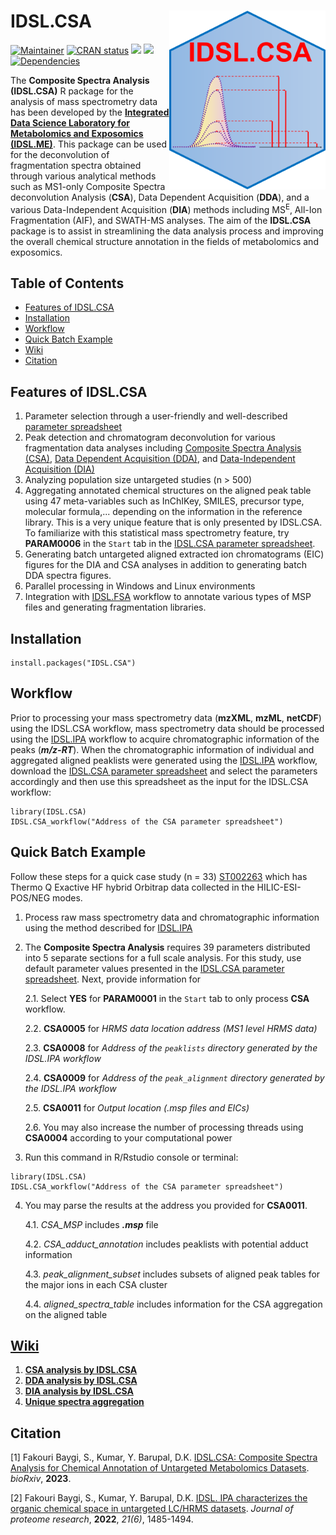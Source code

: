 # IDSL.CSA <img src='CSA_educational_files/Figures/IDSL.CSA-logo.PNG' width="250px" align="right" />

<!-- badges: start -->
[![Maintainer](https://img.shields.io/badge/maintainer-Sadjad_Fakouri_Baygi-blue)](https://github.com/sajfb)
[![CRAN status](https://www.r-pkg.org/badges/version/IDSL.CSA)](https://cran.r-project.org/package=IDSL.CSA)
![](http://cranlogs.r-pkg.org/badges/IDSL.CSA?color=orange)
![](http://cranlogs.r-pkg.org/badges/grand-total/IDSL.CSA?color=brightgreen)
[![Dependencies](https://tinyverse.netlify.com/badge/IDSL.CSA)](https://cran.r-project.org/package=IDSL.CSA)
<!-- badges: end -->

The **Composite Spectra Analysis (IDSL.CSA)** R package for the analysis of mass spectrometry data has been developed by the [**Integrated Data Science Laboratory for Metabolomics and Exposomics (IDSL.ME)**](https://www.idsl.me/). This package can be used for the deconvolution of fragmentation spectra obtained through various analytical methods such as MS1-only Composite Spectra deconvolution Analysis (**CSA**), Data Dependent Acquisition (**DDA**), and a various Data-Independent Acquisition (**DIA**) methods including MS<sup>E</sup>, All-Ion Fragmentation (AIF), and SWATH-MS analyses. The aim of the **IDSL.CSA** package is to assist in streamlining the data analysis process and improving the overall chemical structure annotation in the fields of metabolomics and exposomics.

## Table of Contents

- [Features of IDSL.CSA](https://github.com/idslme/IDSL.CSA#features-of-idslcsa)
- [Installation](https://github.com/idslme/IDSL.CSA#installation)
- [Workflow](https://github.com/idslme/IDSL.CSA#workflow)
- [Quick Batch Example](https://github.com/idslme/IDSL.CSA#quick-batch-example)
- [Wiki](https://github.com/idslme/IDSL.CSA#wiki)
- [Citation](https://github.com/idslme/IDSL.CSA#citation)

## Features of IDSL.CSA

1) Parameter selection through a user-friendly and well-described [parameter spreadsheet](https://raw.githubusercontent.com/idslme/IDSL.CSA/main/CSA_parameters.xlsx)
2) Peak detection and chromatogram deconvolution for various fragmentation data analyses including [Composite Spectra Analysis (CSA)](https://github.com/idslme/IDSL.CSA/wiki/CSA-analysis-by-IDSL.CSA), [Data Dependent Acquisition (DDA)](https://github.com/idslme/IDSL.CSA/wiki/DDA-analysis-by-IDSL.CSA), and [Data-Independent Acquisition (DIA)](https://github.com/idslme/IDSL.CSA/wiki/DIA-analysis-by-IDSL.CSA)
3) Analyzing population size untargeted studies (n > 500)
4) Aggregating annotated chemical structures on the aligned peak table using 47 meta-variables such as InChIKey, SMILES, precursor type, molecular formula,... depending on the information in the reference library. This is a very unique feature that is only presented by IDSL.CSA. To familiarize with this statistical mass spectrometry feature, try **PARAM0006** in the `Start` tab in the [IDSL.CSA parameter spreadsheet](https://raw.githubusercontent.com/idslme/IDSL.CSA/main/CSA_parameters.xlsx).
5) Generating batch untargeted aligned extracted ion chromatograms (EIC) figures for the DIA and CSA analyses in addition to generating batch DDA spectra figures.
6) Parallel processing in Windows and Linux environments
7) Integration with [IDSL.FSA](https://github.com/idslme/IDSL.FSA) workflow to annotate various types of MSP files and generating fragmentation libraries.

## Installation

	install.packages("IDSL.CSA")

## Workflow

Prior to processing your mass spectrometry data (**mzXML**, **mzML**, **netCDF**) using the IDSL.CSA workflow, mass spectrometry data should be processed using the [IDSL.IPA](https://github.com/idslme/IDSL.IPA) workflow to acquire chromatographic information of the peaks (***m/z-RT***). When the chromatographic information of individual and aggregated aligned peaklists were generated using the [IDSL.IPA](https://github.com/idslme/IDSL.IPA) workflow, download the [IDSL.CSA parameter spreadsheet](https://raw.githubusercontent.com/idslme/IDSL.CSA/main/CSA_parameters.xlsx) and select the parameters accordingly and then use this spreadsheet as the input for the IDSL.CSA workflow:

	library(IDSL.CSA)
	IDSL.CSA_workflow("Address of the CSA parameter spreadsheet")

## Quick Batch Example

Follow these steps for a quick case study (n = 33) [ST002263](https://www.metabolomicsworkbench.org/data/DRCCMetadata.php?Mode=Study&StudyID=ST002263&DataMode=AllData&ResultType=1) which has Thermo Q Exactive HF hybrid Orbitrap data collected in the HILIC-ESI-POS/NEG modes. 

1. Process raw mass spectrometry data and chromatographic information using the method described for [IDSL.IPA](https://github.com/idslme/IDSL.IPA#quick-batch-example)

2. The **Composite Spectra Analysis** requires 39 parameters distributed into 5 separate sections for a full scale analysis. For this study, use default parameter values presented in the [IDSL.CSA parameter spreadsheet](https://raw.githubusercontent.com/idslme/IDSL.CSA/main/CSA_parameters.xlsx). Next, provide information for 
	
	2.1. Select **YES** for **PARAM0001** in the `Start` tab to only process **CSA** workflow.
	
	2.2. **CSA0005** for *HRMS data location address (MS1 level HRMS data)*
	
	2.3. **CSA0008** for *Address of the `peaklists` directory generated by the IDSL.IPA workflow*
	
	2.4. **CSA0009** for *Address of the `peak_alignment` directory generated by the IDSL.IPA workflow*
	
	2.5. **CSA0011** for *Output location (.msp files and EICs)*
	
	2.6. You may also increase the number of processing threads using **CSA0004** according to your computational power

3. Run this command in R/Rstudio console or terminal:

```
library(IDSL.CSA)
IDSL.CSA_workflow("Address of the CSA parameter spreadsheet")
```

4. You may parse the results at the address you provided for **CSA0011**.
	
	4.1. *CSA_MSP* includes ***.msp*** file
	
	4.2. *CSA_adduct_annotation* includes peaklists with potential adduct information
	
	4.3. *peak_alignment_subset* includes subsets of aligned peak tables for the major ions in each CSA cluster
	
	4.4. *aligned_spectra_table* includes information for the CSA aggregation on the aligned table

## [**Wiki**](https://github.com/idslme/IDSL.CSA/wiki)

1. [**CSA analysis by IDSL.CSA**](https://github.com/idslme/IDSL.CSA/wiki/CSA-analysis-by-IDSL.CSA)
2. [**DDA analysis by IDSL.CSA**](https://github.com/idslme/IDSL.CSA/wiki/DDA-analysis-by-IDSL.CSA)
3. [**DIA analysis by IDSL.CSA**](https://github.com/idslme/IDSL.CSA/wiki/DIA-analysis-by-IDSL.CSA)
4. [**Unique spectra aggregation**](https://github.com/idslme/IDSL.CSA/wiki/Unique-spectra-aggregation)

## Citation

[1] Fakouri Baygi, S., Kumar, Y. Barupal, D.K. [IDSL.CSA: Composite Spectra Analysis for Chemical Annotation of Untargeted Metabolomics Datasets](https://doi.org/10.1101/2023.02.09.527886). *bioRxiv*, **2023**.

[2] Fakouri Baygi, S., Kumar, Y. Barupal, D.K. [IDSL. IPA characterizes the organic chemical space in untargeted LC/HRMS datasets](https://pubs.acs.org/doi/10.1021/acs.jproteome.2c00120). *Journal of proteome research*, **2022**, *21(6)*, 1485-1494.
